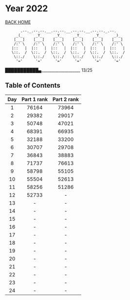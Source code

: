 # Year 2022

[BACK HOME](../README.md)

```Plain Text
       .--._.--.--.__.--.--.__.--.--.__.--.--._.--.
     _(_      _Y_      _Y_      _Y_      _Y_      _)_
    [___]    [___]    [___]    [___]    [___]    [___]
    /:' \    /:' \    /:' \    /:' \    /:' \    /:' \
   |::   |  |::   |  |::   |  |::   |  |::   |  |::   |
   \::.  /  \::.  /  \::.  /  \::.  /  \::.  /  \::.  /
    \::./    \::./    \::./    \::./    \::./    \::./
     '='      '='      '='      '='      '='      '='
```

███████████▄____________________ 13/25

## Table of Contents

| Day | Part 1 rank | Part 2 rank |
|:---:|:-----------:|:-----------:|
|  1  |    76164    |    73964    |
|  2  |    29382    |    29017    |
|  3  |    50748    |    47021    |
|  4  |    68391    |    66935    |
|  5  |    32188    |    33200    |
|  6  |    30707    |    29708    |
|  7  |    36843    |    38883    |
|  8  |    71737    |    76613    |
|  9  |    58798    |    55105    |
| 10  |    55504    |    52613    |
| 11  |    58256    |    51286    |
| 12  |    52733    |      -      |
| 13  |      -      |      -      |
| 14  |      -      |      -      |
| 15  |      -      |      -      |
| 16  |      -      |      -      |
| 17  |      -      |      -      |
| 18  |      -      |      -      |
| 19  |      -      |      -      |
| 20  |      -      |      -      |
| 21  |      -      |      -      |
| 22  |      -      |      -      |
| 23  |      -      |      -      |
| 24  |      -      |      -      |
